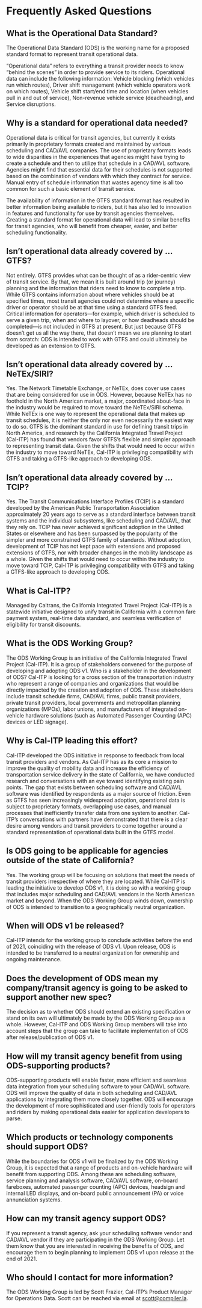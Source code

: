 # Frequently Asked Questions

## What is the Operational Data Standard?
The Operational Data Standard (ODS) is the working name for a proposed standard format to represent transit operational data. 

“Operational data” refers to everything a transit provider needs to know “behind the scenes” in order to provide service to its riders. Operational data can include the following information: 
Vehicle blocking (which vehicles run which routes),
Driver shift management (which vehicle operators work on which routes),
Vehicle shift start/end time and location (when vehicles pull in and out of service),
Non-revenue vehicle service (deadheading), and
Service disruptions.

## Why is a standard for operational data needed?
Operational data is critical for transit agencies, but currently it exists primarily in proprietary formats created and maintained by various scheduling and CAD/AVL companies. The use of proprietary formats leads to wide disparities in the experiences that agencies might have trying to create a schedule and then to utilize that schedule in a CAD/AVL software. Agencies might find that essential data for their schedules is not supported based on the combination of vendors with which they contract for service. Manual entry of schedule information that wastes agency time is all too common for such a basic element of transit service.

The availability of information in the GTFS standard format has resulted in better information being available to riders, but it has also led to innovation in features and functionality for use by transit agencies themselves. Creating a standard format for operational data will lead to similar benefits for transit agencies, who will benefit from cheaper, easier, and better scheduling functionality.

## Isn’t operational data already covered by … GTFS?
Not entirely. GTFS provides what can be thought of as a rider-centric view of transit service. By that, we mean it is built around trip (or journey) planning and the information that riders need to know to complete a trip. While GTFS contains information about where vehicles should be at specified times, most transit agencies could not determine where a specific driver or operator should be at that time using a standard GTFS feed. Critical information for operators—for example, which driver is scheduled to serve a given trip, when and where to layover, or how deadheads should be completed—is not included in GTFS at present. But just because GTFS doesn’t get us all the way there, that doesn’t mean we are planning to start from scratch: ODS is intended to work with GTFS and could ultimately be developed as an extension to GTFS.

## Isn’t operational data already covered by … NeTEx/SIRI?
Yes. The Network Timetable Exchange, or NeTEx, does cover use cases that are being considered for use in ODS. However, because NeTEx has no foothold in the North American market, a major, coordinated about-face in the industry would be required to move toward the NeTEx/SIRI schema. While NeTEx is one way to represent the operational data that makes up transit schedules, it is neither the only nor even necessarily the easiest way to do so. GTFS is the dominant standard in use for defining transit trips in North America, and research by the California Integrated Travel Project (Cal-ITP) has found that vendors favor GTFS’s flexible and simpler approach to representing transit data. Given the shifts that would need to occur within the industry to move toward NeTEx, Cal-ITP is privileging compatibility with GTFS and taking a GTFS-like approach to developing ODS.

## Isn’t operational data already covered by … TCIP?
Yes. The Transit Communications Interface Profiles (TCIP) is a standard developed by the American Public Transportation Association approximately 20 years ago to serve as a standard interface between transit systems and the individual subsystems, like scheduling and CAD/AVL, that they rely on. TCIP has never achieved significant adoption in the United States or elsewhere and has been surpassed by the popularity of the simpler and more constrained GTFS family of standards. Without adoption, development of TCIP has not kept pace with extensions and proposed extensions of GTFS, nor with broader changes in the mobility landscape as a whole. Given the shifts that would need to occur within the industry to move toward TCIP, Cal-ITP is privileging compatibility with GTFS and taking a GTFS-like approach to developing ODS.

## What is Cal-ITP?
Managed by Caltrans, the California Integrated Travel Project (Cal-ITP) is a statewide initiative designed to unify transit in California with a common fare payment system, real-time data standard, and seamless verification of eligibility for transit discounts.

## What is the ODS Working Group?
The ODS Working Group is an initiative of the California Integrated Travel Project (Cal-ITP). It is a group of stakeholders convened for the purpose of developing and adopting ODS v1.
Who is a stakeholder in the development of ODS?
Cal-ITP is looking for a cross section of the transportation industry who represent a range of companies and organizations that would be directly impacted by the creation and adoption of ODS. These stakeholders include transit schedule firms, CAD/AVL firms, public transit providers, private transit providers, local governments and metropolitan planning organizations (MPOs), labor unions, and manufacturers of integrated on-vehicle hardware solutions (such as Automated Passenger Counting (APC) devices or LED signage).

## Why is Cal-ITP leading this effort?
Cal-ITP developed the ODS initiative in response to feedback from local transit providers and vendors. As Cal-ITP has as its core a mission to improve the quality of mobility data and increase the efficiency of transportation service delivery in the state of California, we have conducted research and conversations with an eye toward identifying existing pain points. The gap that exists between scheduling software and CAD/AVL software was identified by respondents as a major source of friction. Even as GTFS has seen increasingly widespread adoption, operational data is subject to proprietary formats, overlapping use cases, and manual processes that inefficiently transfer data from one system to another. Cal-ITP’s conversations with partners have demonstrated that there is a clear desire among vendors and transit providers to come together around a standard representation of operational data built in the GTFS model.

## Is ODS going to be applicable for agencies outside of the state of California?
Yes. The working group will be focusing on solutions that meet the needs of transit providers irrespective of where they are located. While Cal-ITP is leading the initiative to develop ODS v1, it is doing so with a working group that includes major scheduling and CAD/AVL vendors in the North American market and beyond. When the ODS Working Group winds down, ownership of ODS is intended to transition to a geographically neutral organization.

## When will ODS v1 be released?
Cal-ITP intends for the working group to conclude activities before the end of 2021, coinciding with the release of ODS v1. Upon release, ODS is intended to be transferred to a neutral organization for ownership and ongoing maintenance.

## Does the development of ODS mean my company/transit agency is going to be asked to support another new spec?
The decision as to whether ODS should extend an existing specification or stand on its own will ultimately be made by the ODS Working Group as a whole. However, Cal-ITP and ODS Working Group members will take into account steps that the group can take to facilitate implementation of ODS after release/publication of ODS v1.

## How will my transit agency benefit from using ODS-supporting products?
ODS-supporting products will enable faster, more efficient and seamless data integration from your scheduling software to your CAD/AVL software. ODS will improve the quality of data in both scheduling and CAD/AVL applications by integrating them more closely together. ODS will encourage the development of more sophisticated and user-friendly tools for operators and riders by making operational data easier for application developers to parse.

## Which products or technology components should support ODS?
While the boundaries for ODS v1 will be finalized by the ODS Working Group, it is expected that a range of products and on-vehicle hardware will benefit from supporting ODS. Among these are scheduling software, service planning and analysis software, CAD/AVL software, on-board fareboxes, automated passenger counting (APC) devices, headsign and internal LED displays, and on-board public announcement (PA) or voice annunciation systems.

## How can my transit agency support ODS?
If you represent a transit agency, ask your scheduling software vendor and CAD/AVL vendor if they are participating in the ODS Working Group. Let them know that you are interested in receiving the benefits of ODS, and encourage them to begin planning to implement ODS v1 upon release at the end of 2021.

## Who should I contact for more information?
The ODS Working Group is led by Scott Frazier, Cal-ITP’s Product Manager for Operations Data. Scott can be reached via email at scott@compiler.la. 
